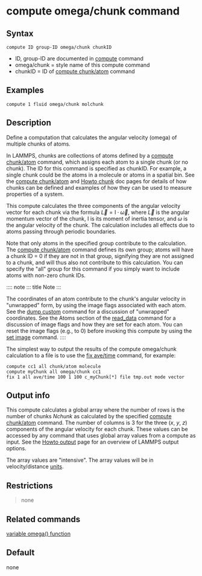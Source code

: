 # compute omega/chunk command

## Syntax

``` LAMMPS
compute ID group-ID omega/chunk chunkID
```

-   ID, group-ID are documented in [compute](compute) command
-   omega/chunk = style name of this compute command
-   chunkID = ID of [compute chunk/atom](compute_chunk_atom) command

## Examples

``` LAMMPS
compute 1 fluid omega/chunk molchunk
```

## Description

Define a computation that calculates the angular velocity (omega) of
multiple chunks of atoms.

In LAMMPS, chunks are collections of atoms defined by a [compute
chunk/atom](compute_chunk_atom) command, which assigns each atom to a
single chunk (or no chunk). The ID for this command is specified as
chunkID. For example, a single chunk could be the atoms in a molecule or
atoms in a spatial bin. See the [compute chunk/atom](compute_chunk_atom)
and [Howto chunk](Howto_chunk) doc pages for details of how chunks can
be defined and examples of how they can be used to measure properties of
a system.

This compute calculates the three components of the angular velocity
vector for each chunk via the formula
$\vec L = \mathrm{I}\cdot \vec\omega$, where $\vec L$ is the angular
momentum vector of the chunk, $\mathrm{I}$ is its moment of inertia
tensor, and $\omega$ is the angular velocity of the chunk. The
calculation includes all effects due to atoms passing through periodic
boundaries.

Note that only atoms in the specified group contribute to the
calculation. The [compute chunk/atom](compute_chunk_atom) command
defines its own group; atoms will have a chunk ID = 0 if they are not in
that group, signifying they are not assigned to a chunk, and will thus
also not contribute to this calculation. You can specify the \"all\"
group for this command if you simply want to include atoms with non-zero
chunk IDs.

:::: note
::: title
Note
:::

The coordinates of an atom contribute to the chunk\'s angular velocity
in \"unwrapped\" form, by using the image flags associated with each
atom. See the [dump custom](dump) command for a discussion of
\"unwrapped\" coordinates. See the Atoms section of the
[read_data](read_data) command for a discussion of image flags and how
they are set for each atom. You can reset the image flags (e.g., to 0)
before invoking this compute by using the [set image](set) command.
::::

The simplest way to output the results of the compute omega/chunk
calculation to a file is to use the [fix ave/time](fix_ave_time)
command, for example:

``` LAMMPS
compute cc1 all chunk/atom molecule
compute myChunk all omega/chunk cc1
fix 1 all ave/time 100 1 100 c_myChunk[*] file tmp.out mode vector
```

## Output info

This compute calculates a global array where the number of rows is the
number of chunks *Nchunk* as calculated by the specified [compute
chunk/atom](compute_chunk_atom) command. The number of columns is 3 for
the three (*x*, *y*, *z*) components of the angular velocity for each
chunk. These values can be accessed by any command that uses global
array values from a compute as input. See the [Howto
output](Howto_output) page for an overview of LAMMPS output options.

The array values are \"intensive\". The array values will be in
velocity/distance [units](units).

## Restrictions

> none

## Related commands

[variable omega() function](variable)

## Default

none
